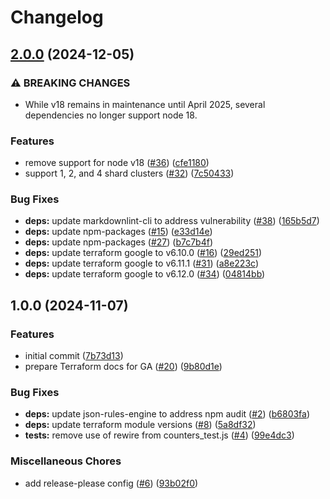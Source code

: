 # Changelog

## [2.0.0](https://github.com/GoogleCloudPlatform/memorystore-cluster-autoscaler/compare/v1.0.0...v2.0.0) (2024-12-05)


### ⚠ BREAKING CHANGES

* While v18 remains in maintenance until April 2025, several dependencies no longer support node 18.

### Features

* remove support for node v18 ([#36](https://github.com/GoogleCloudPlatform/memorystore-cluster-autoscaler/issues/36)) ([cfe1180](https://github.com/GoogleCloudPlatform/memorystore-cluster-autoscaler/commit/cfe1180ff5e7038730050c0067fbb3a1e9d179e8))
* support 1, 2, and 4 shard clusters ([#32](https://github.com/GoogleCloudPlatform/memorystore-cluster-autoscaler/issues/32)) ([7c50433](https://github.com/GoogleCloudPlatform/memorystore-cluster-autoscaler/commit/7c5043308f9e01071fcf5c6a79573084b059937b))


### Bug Fixes

* **deps:** update markdownlint-cli to address vulnerability ([#38](https://github.com/GoogleCloudPlatform/memorystore-cluster-autoscaler/issues/38)) ([165b5d7](https://github.com/GoogleCloudPlatform/memorystore-cluster-autoscaler/commit/165b5d795030ab24dcf1946414ba99c29c2e9b38))
* **deps:** update npm-packages ([#15](https://github.com/GoogleCloudPlatform/memorystore-cluster-autoscaler/issues/15)) ([e33d14e](https://github.com/GoogleCloudPlatform/memorystore-cluster-autoscaler/commit/e33d14ea6c5c5ef769821683fbb3e91ee98165f5))
* **deps:** update npm-packages ([#27](https://github.com/GoogleCloudPlatform/memorystore-cluster-autoscaler/issues/27)) ([b7c7b4f](https://github.com/GoogleCloudPlatform/memorystore-cluster-autoscaler/commit/b7c7b4ffe73a2d9b3ab76b2d6aaba04a645397a2))
* **deps:** update terraform google to v6.10.0 ([#16](https://github.com/GoogleCloudPlatform/memorystore-cluster-autoscaler/issues/16)) ([29ed251](https://github.com/GoogleCloudPlatform/memorystore-cluster-autoscaler/commit/29ed251f0439623a9f5e650faceba212dbf0882b))
* **deps:** update terraform google to v6.11.1 ([#31](https://github.com/GoogleCloudPlatform/memorystore-cluster-autoscaler/issues/31)) ([a8e223c](https://github.com/GoogleCloudPlatform/memorystore-cluster-autoscaler/commit/a8e223c4c63f7a54adcc8c19e411896c0a16d12e))
* **deps:** update terraform google to v6.12.0 ([#34](https://github.com/GoogleCloudPlatform/memorystore-cluster-autoscaler/issues/34)) ([04814bb](https://github.com/GoogleCloudPlatform/memorystore-cluster-autoscaler/commit/04814bbf49b3c9f2426c93cb8e62f1b3f0821e7f))

## 1.0.0 (2024-11-07)


### Features

* initial commit ([7b73d13](https://github.com/GoogleCloudPlatform/memorystore-cluster-autoscaler/commit/7b73d13914d795d57c3d984ffbb4163687a189fc))
* prepare Terraform docs for GA ([#20](https://github.com/GoogleCloudPlatform/memorystore-cluster-autoscaler/issues/20)) ([9b80d1e](https://github.com/GoogleCloudPlatform/memorystore-cluster-autoscaler/commit/9b80d1ebcb5364df88918d4cfeae37ee27cb4222))


### Bug Fixes

* **deps:** update json-rules-engine to address npm audit ([#2](https://github.com/GoogleCloudPlatform/memorystore-cluster-autoscaler/issues/2)) ([b6803fa](https://github.com/GoogleCloudPlatform/memorystore-cluster-autoscaler/commit/b6803fa53505cef4fea3f87ccc805e17d9ee4262))
* **deps:** update terraform module versions ([#8](https://github.com/GoogleCloudPlatform/memorystore-cluster-autoscaler/issues/8)) ([5a8df32](https://github.com/GoogleCloudPlatform/memorystore-cluster-autoscaler/commit/5a8df328e4b022b7e904996673b012f8af387e36))
* **tests:** remove use of rewire from counters_test.js ([#4](https://github.com/GoogleCloudPlatform/memorystore-cluster-autoscaler/issues/4)) ([99e4dc3](https://github.com/GoogleCloudPlatform/memorystore-cluster-autoscaler/commit/99e4dc33646a07b2b480423f1b37a0a89c0fb5f5))


### Miscellaneous Chores

* add release-please config ([#6](https://github.com/GoogleCloudPlatform/memorystore-cluster-autoscaler/issues/6)) ([93b02f0](https://github.com/GoogleCloudPlatform/memorystore-cluster-autoscaler/commit/93b02f08f9f205bbdabda8967ce99bf2aa3b8466))
